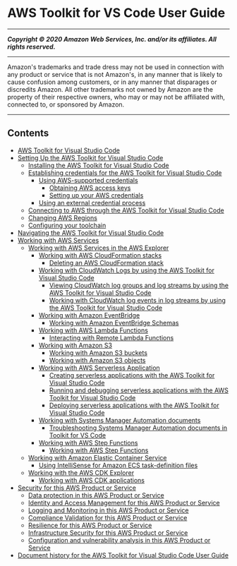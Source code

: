 # AWS Toolkit for VS Code User Guide

-----
*****Copyright &copy; 2020 Amazon Web Services, Inc. and/or its affiliates. All rights reserved.*****

-----
Amazon's trademarks and trade dress may not be used in 
     connection with any product or service that is not Amazon's, 
     in any manner that is likely to cause confusion among customers, 
     or in any manner that disparages or discredits Amazon. All other 
     trademarks not owned by Amazon are the property of their respective
     owners, who may or may not be affiliated with, connected to, or 
     sponsored by Amazon.

-----
## Contents
+ [AWS Toolkit for Visual Studio Code](welcome.md)
+ [Setting Up the AWS Toolkit for Visual Studio Code](setting-up.md)
   + [Installing the AWS Toolkit for Visual Studio Code](setup-toolkit.md)
   + [Establishing credentials for the AWS Toolkit for Visual Studio Code](establish-credentials.md)
      + [Using AWS-supported credentials](aws-credentials.md)
         + [Obtaining AWS access keys](obtain-credentials.md)
         + [Setting up your AWS credentials](setup-credentials.md)
      + [Using an external credential process](external-credential-process.md)
   + [Connecting to AWS through the AWS Toolkit for Visual Studio Code](connect.md)
   + [Changing AWS Regions](setup-region.md)
   + [Configuring your toolchain](setup-toolchain.md)
+ [Navigating the AWS Toolkit for Visual Studio Code](toolkit-navigation.md)
+ [Working with AWS Services](working-with-aws.md)
   + [Working with AWS Services in the AWS Explorer](aws-explorer.md)
      + [Working with AWS CloudFormation stacks](cloudformation.md)
         + [Deleting an AWS CloudFormation stack](cloudformation-delete.md)
      + [Working with CloudWatch Logs by using the AWS Toolkit for Visual Studio Code](cloudwatchlogs.md)
         + [Viewing CloudWatch log groups and log streams by using the AWS Toolkit for Visual Studio Code](viewing-CloudWatch-logs.md)
         + [Working with CloudWatch log events in log streams by using the AWS Toolkit for Visual Studio Code](working-CloudWatch-log-events.md)
      + [Working with Amazon EventBridge](eventbridge.md)
         + [Working with Amazon EventBridge Schemas](eventbridge-schemas.md)
      + [Working with AWS Lambda Functions](building-lambda.md)
         + [Interacting with Remote Lambda Functions](remote-lambda.md)
      + [Working with Amazon S3](s3.md)
         + [Working with Amazon S3 buckets](work-with-S3-buckets.md)
         + [Working with Amazon S3 objects](work-with-S3-objects.md)
      + [Working with AWS Serverless Application](serverless-apps.md)
         + [Creating serverless applications with the AWS Toolkit for Visual Studio Code](create-sam.md)
         + [Running and debugging serverless applications with the AWS Toolkit for Visual Studio Code](run-debug-sam-app.md)
         + [Deploying serverless applications with the AWS Toolkit for Visual Studio Code](deploy-serverless-app.md)
      + [Working with Systems Manager Automation documents](systems-manager-automation-docs.md)
         + [Troubleshooting Systems Manager Automation documents in Toolkit for VS Code](systems-manager-troubleshoot.md)
      + [Working with AWS Step Functions](stepfunctions.md)
         + [Working with AWS Step Functions](bulding-stepfunctions.md)
   + [Working with Amazon Elastic Container Service](ecs.md)
      + [Using IntelliSense for Amazon ECS task-definition files](ecs-definition-files.md)
   + [Working with the AWS CDK Explorer](cdk-explorer.md)
      + [Working with AWS CDK applications](aws-cdk-apps.md)
+ [Security for this AWS Product or Service](security.md)
   + [Data protection in this AWS Product or Service](data-protection.md)
   + [Identity and Access Management for this AWS Product or Service](security-iam.md)
   + [Logging and Monitoring in this AWS Product or Service](logging-and-monitoring.md)
   + [Compliance Validation for this AWS Product or Service](compliance-validation.md)
   + [Resilience for this AWS Product or Service](disaster-recovery-resiliency.md)
   + [Infrastructure Security for this AWS Product or Service](infrastructure-security.md)
   + [Configuration and vulnerability analysis in this AWS Product or Service](configuration-and-vulnerability-analysis.md)
+ [Document history for the AWS Toolkit for Visual Studio Code User Guide](doc-history.md)